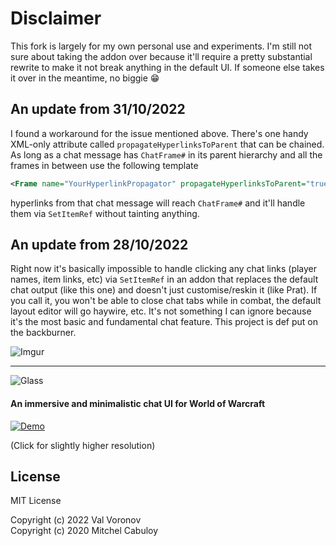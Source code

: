 # Disclaimer

This fork is largely for my own personal use and experiments. I'm still not sure about taking the addon over because it'll require a pretty substantial rewrite to make it not break anything in the default UI. If someone else takes it over in the meantime, no biggie 😁

## An update from 31/10/2022

I found a workaround for the issue mentioned above. There's one handy XML-only attribute called `propagateHyperlinksToParent` that can be chained. As long as a chat message has `ChatFrame#` in its parent hierarchy and all the frames in between use the following template

```xml
<Frame name="YourHyperlinkPropagator" propagateHyperlinksToParent="true" virtual="true"/>
```

hyperlinks from that chat message will reach `ChatFrame#` and it'll handle them via `SetItemRef` without tainting anything.

## An update from 28/10/2022

Right now it's basically impossible to handle clicking any chat links (player names, item links, etc) via `SetItemRef` in an addon that replaces the default chat output (like this one) and doesn't just customise/reskin it (like Prat). If you call it, you won't be able to close chat tabs while in combat, the default layout editor will go haywire, etc. It's not something I can ignore because it's the most basic and fundamental chat feature. This project is def put on the backburner. 


![Imgur](https://i.imgur.com/D6vpWG6.png)

---

![Glass](https://user-images.githubusercontent.com/3102758/90884068-9549a600-e3e1-11ea-944f-481bd894560e.png)

#### An immersive and minimalistic chat UI for World of Warcraft

[![Demo](https://thumbs.gfycat.com/SkinnyPopularIsabellineshrike-size_restricted.gif)](https://gfycat.com/skinnypopularisabellineshrike)

(Click for slightly higher resolution)

## License

MIT License

Copyright (c) 2022 Val Voronov  
Copyright (c) 2020 Mitchel Cabuloy
